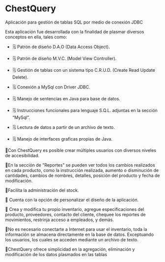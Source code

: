 # ChestQuery
Aplicación para gestión de tablas SQL por medio de conexión JDBC

Esta aplicación fue desarrollada con la finalidad de plasmar diversos conceptos en ella, tales como:

- 🗒️ Patrón de diseño D.A.O (Data Access Object). 

- 🗒️ Patrón de diseño M.V.C. (Model View Controller).

- 🗒️ Gestión de tablas con un sistema tipo C.R.U.D. (Create Read Update Delete).

- 🗒️ Conexión a MySql con Driver JDBC.

- 🗒️ Manejo de sentencias en Java para base de datos. 

- 🗒️ Instrucciones funcionales para lenguaje S.Q.L. adjuntas en la sección “MySql”.

- 🗒️ Lectura de datos a partir de un archivo de texto.

- 🗒️ Manejo de interfaces graficas propias de Java.
 
🔺Con ChestQuery es posible crear múltiples usuarios con diversos niveles de accesibilidad.

🔺En la sección de "Reportes" se pueden ver todos los cambios realizados en cada producto, como la instrucción realizada, aumento o disminución de cantidades, cambios de nombres, detalles, posición del producto y fecha de modificación.

🔺Facilita la administración del stock.

🔺 Cuenta con la opción de personalizar el diseño de la aplicación.

🔺 Crea y modifica tu propio inventario, agregue especificaciones del producto, proveedores, contacto del cliente, chequee los reportes de movimientos, restrinja acceso a empleados, y demás.

🔺No es necesario conectarte a Internet para usar el inventario, toda la información se almacena directamente en la base de datos. Exceptuando los usuarios, los cuales se acceden mediante un archivo de texto.

🔺ChestQuery ofrece simplicidad en la agregación, eliminación y modificación de los datos plasmados en las tablas



